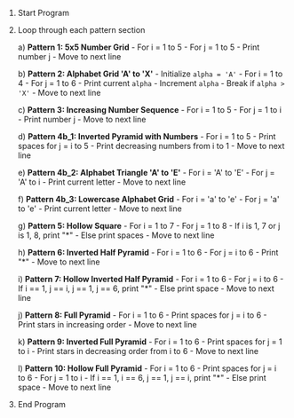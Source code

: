 1. Start Program
2. Loop through each pattern section

    a) **Pattern 1: 5x5 Number Grid**
       - For i = 1 to 5
           - For j = 1 to 5
               - Print number j
           - Move to next line
    
    b) **Pattern 2: Alphabet Grid 'A' to 'X'**
       - Initialize `alpha = 'A'`
       - For i = 1 to 4
           - For j = 1 to 6
               - Print current `alpha`
               - Increment `alpha`
               - Break if `alpha > 'X'`
           - Move to next line
    
    c) **Pattern 3: Increasing Number Sequence**
       - For i = 1 to 5
           - For j = 1 to i
               - Print number j
           - Move to next line
    
    d) **Pattern 4b_1: Inverted Pyramid with Numbers**
       - For i = 1 to 5
           - Print spaces for j = i to 5
           - Print decreasing numbers from i to 1
           - Move to next line
    
    e) **Pattern 4b_2: Alphabet Triangle 'A' to 'E'**
       - For i = 'A' to 'E'
           - For j = 'A' to i
               - Print current letter
           - Move to next line
    
    f) **Pattern 4b_3: Lowercase Alphabet Grid**
       - For i = 'a' to 'e'
           - For j = 'a' to 'e'
               - Print current letter
           - Move to next line
    
    g) **Pattern 5: Hollow Square**
       - For i = 1 to 7
           - For j = 1 to 8
               - If i is 1, 7 or j is 1, 8, print "*"
               - Else print spaces
           - Move to next line
    
    h) **Pattern 6: Inverted Half Pyramid**
       - For i = 1 to 6
           - For j = i to 6
               - Print "*"
           - Move to next line
    
    i) **Pattern 7: Hollow Inverted Half Pyramid**
       - For i = 1 to 6
           - For j = i to 6
               - If i == 1, j == i, j == 1, j == 6, print "*"
               - Else print space
           - Move to next line
    
    j) **Pattern 8: Full Pyramid**
       - For i = 1 to 6
           - Print spaces for j = i to 6
           - Print stars in increasing order
           - Move to next line
    
    k) **Pattern 9: Inverted Full Pyramid**
       - For i = 1 to 6
           - Print spaces for j = 1 to i
           - Print stars in decreasing order from i to 6
           - Move to next line
    
    l) **Pattern 10: Hollow Full Pyramid**
       - For i = 1 to 6
           - Print spaces for j = i to 6
           - For j = 1 to i
               - If i == 1, i == 6, j == 1, j == i, print "*"
               - Else print space
           - Move to next line

3. End Program
